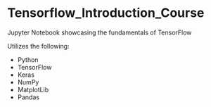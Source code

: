 # Tensorflow_Introduction_Course
Jupyter Notebook showcasing the fundamentals of TensorFlow

Utilizes the following:
* Python
* TensorFlow
* Keras
* NumPy
* MatplotLib
* Pandas

